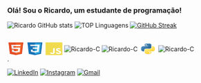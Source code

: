 ### Olá! Sou o Ricardo, um estudante de programação!

![Ricardo  GitHub stats](https://github-readme-stats.vercel.app/api?username=ricardosb25&show_icons=true&theme=great-gatsby)
![TOP Linguagens](https://github-readme-stats.vercel.app/api/top-langs/?username=ricardosb25&layout=compact&theme=dracula)
[![GitHub Streak](https://streak-stats.demolab.com/?user=SEUUSERNAME&theme=bear&background=000&border=30A3DC&dates=FFF)](https://git.io/streak-stats)

<div style="display: inline_block"><br>
  <img align="center" alt="Ricardo-HTML" height="30" width="40" src="https://raw.githubusercontent.com/devicons/devicon/master/icons/html5/html5-original.svg">
  <img align="center" alt="Ricardo-CSS" height="30" width="40" src="https://raw.githubusercontent.com/devicons/devicon/master/icons/css3/css3-original.svg">
  <img align="center" alt="Ricardo-Js" height="30" width="40" src="https://raw.githubusercontent.com/devicons/devicon/master/icons/javascript/javascript-plain.svg">
  <img align="center" alt="Ricardo-C" height="30" width="40" src="https://cdn.icon-icons.com/icons2/2107/PNG/96/file_type_typescript_official_icon_130107.png">
  <img align="center" alt="Ricardo-C" height="30" width="40" src="https://cdn.icon-icons.com/icons2/2415/PNG/96/react_original_logo_icon_146374.png">
  <img align="center" alt="Ricardo-Python" height="30" width="40" src="https://raw.githubusercontent.com/devicons/devicon/master/icons/python/python-original.svg">
  <img align="center" alt="Ricardo-C" height="30" width="40" src="https://icon-library.com/images/programming-icon-png/programming-icon-png-11.jpg">
</div>
.

[![LinkedIn](https://img.shields.io/badge/LinkedIn-0077B5?style=for-the-badge&logo=linkedin&logoColor=white)](https://www.linkedin.com/in/ricardo-souza-bissaco/)
[![Instagram](https://img.shields.io/badge/Instagram-E4405F?style=for-the-badge&logo=instagram&logoColor=white)](https://www.instagram.com/ricardosb.25/)
[![Gmail](https://img.shields.io/badge/Gmail-D14836?style=for-the-badge&logo=gmail&logoColor=white)](mailto:ricardosbissaco@gmail.com)
